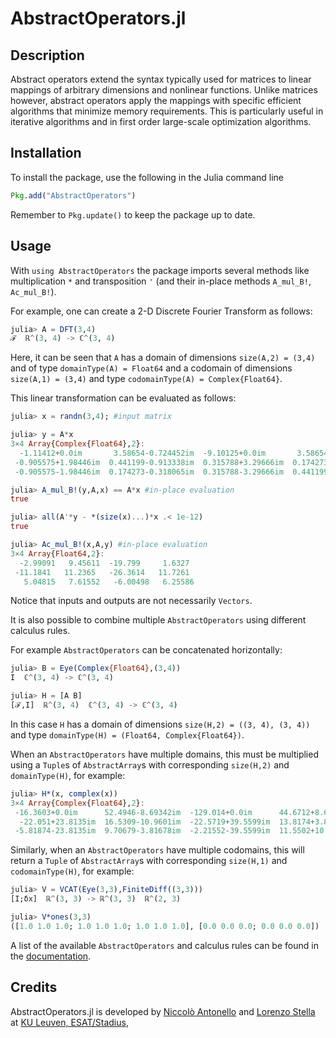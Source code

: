 # AbstractOperators.jl

## Description

Abstract operators extend the syntax typically used for matrices to linear mappings of arbitrary dimensions and nonlinear functions. Unlike matrices however, abstract operators apply the mappings with specific efficient algorithms that minimize memory requirements. 
This is particularly useful in iterative algorithms and in first order large-scale optimization algorithms.

## Installation

To install the package, use the following in the Julia command line

```julia
Pkg.add("AbstractOperators")
```

Remember to `Pkg.update()` to keep the package up to date.

## Usage

With `using AbstractOperators` the package imports several methods like multiplication `*`  and transposition `'` (and their in-place methods `A_mul_B!`, `Ac_mul_B!`).

For example, one can create a 2-D Discrete Fourier Transform as follows:

```julia
julia> A = DFT(3,4)
ℱ  ℝ^(3, 4) -> ℂ^(3, 4)
```
Here, it can be seen that `A` has a domain of dimensions `size(A,2) = (3,4)` and of type `domainType(A) = Float64` and a codomain of dimensions `size(A,1) = (3,4)` and type `codomainType(A) = Complex{Float64}`.

This linear transformation can be evaluated as follows: 

```julia
julia> x = randn(3,4); #input matrix

julia> y = A*x
3×4 Array{Complex{Float64},2}:
  -1.11412+0.0im       3.58654-0.724452im  -9.10125+0.0im       3.58654+0.724452im
 -0.905575+1.98446im  0.441199-0.913338im  0.315788+3.29666im  0.174273+0.318065im
 -0.905575-1.98446im  0.174273-0.318065im  0.315788-3.29666im  0.441199+0.913338im

julia> A_mul_B!(y,A,x) == A*x #in-place evaluation
true

julia> all(A'*y - *(size(x)...)*x .< 1e-12) 
true

julia> Ac_mul_B!(x,A,y) #in-place evaluation
3×4 Array{Float64,2}:
  -2.99091   9.45611  -19.799     1.6327 
 -11.1841   11.2365   -26.3614   11.7261 
   5.04815   7.61552   -6.00498   6.25586

```

Notice that inputs and outputs are not necessarily `Vectors`.

It is also possible to combine multiple `AbstractOperators` using different calculus rules. 

For example `AbstractOperators` can be concatenated horizontally: 

```julia
julia> B = Eye(Complex{Float64},(3,4))
I  ℂ^(3, 4) -> ℂ^(3, 4)

julia> H = [A B]
[ℱ,I]  ℝ^(3, 4)  ℂ^(3, 4) -> ℂ^(3, 4)
```

In this case `H` has a domain of dimensions `size(H,2) = ((3, 4), (3, 4))` and type `domainType(H) = (Float64, Complex{Float64})`.

When an `AbstractOperators` have multiple domains, this must be multiplied using a `Tuple`s of `AbstractArray`s with corresponding `size(H,2)` and `domainType(H)`, for example: 

```julia
julia> H*(x, complex(x))
3×4 Array{Complex{Float64},2}:
 -16.3603+0.0im      52.4946-8.69342im  -129.014+0.0im      44.6712+8.69342im
  -22.051+23.8135im  16.5309-10.9601im  -22.5719+39.5599im  13.8174+3.81678im
 -5.81874-23.8135im  9.70679-3.81678im  -2.21552-39.5599im  11.5502+10.9601im
```

Similarly, when an `AbstractOperators` have multiple codomains, this will return a `Tuple` of `AbstractArray`s with corresponding `size(H,1)` and `codomainType(H)`, for example: 
```julia
julia> V = VCAT(Eye(3,3),FiniteDiff((3,3)))
[I;δx]  ℝ^(3, 3) -> ℝ^(3, 3)  ℝ^(2, 3)

julia> V*ones(3,3)
([1.0 1.0 1.0; 1.0 1.0 1.0; 1.0 1.0 1.0], [0.0 0.0 0.0; 0.0 0.0 0.0])

```

A list of the available `AbstractOperators` and calculus rules can be found in the [documentation](https://kul-forbes.github.io/AbstractOperators.jl/latest).


## Credits

AbstractOperators.jl is developed by
[Niccolò Antonello](https://nantonel.github.io)
and [Lorenzo Stella](https://lostella.github.io)
at [KU Leuven, ESAT/Stadius](https://www.esat.kuleuven.be/stadius/),
